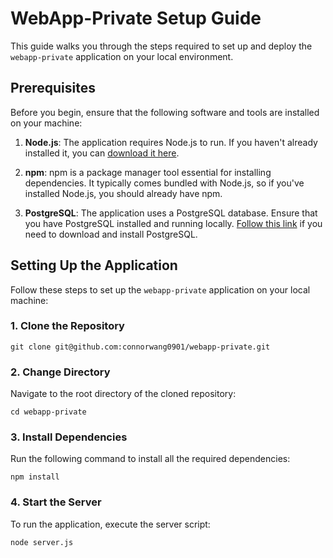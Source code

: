 # WebApp-Private Setup Guide

This guide walks you through the steps required to set up and deploy the `webapp-private` application on your local environment.

## Prerequisites

Before you begin, ensure that the following software and tools are installed on your machine:

1. **Node.js**: The application requires Node.js to run. If you haven't already installed it, you can [download it here](https://nodejs.org/).

2. **npm**: npm is a package manager tool essential for installing dependencies. It typically comes bundled with Node.js, so if you've installed Node.js, you should already have npm.

3. **PostgreSQL**: The application uses a PostgreSQL database. Ensure that you have PostgreSQL installed and running locally. [Follow this link](https://www.postgresql.org/download/) if you need to download and install PostgreSQL.

## Setting Up the Application

Follow these steps to set up the `webapp-private` application on your local machine:

### 1. Clone the Repository

```
git clone git@github.com:connorwang0901/webapp-private.git
```

### 2. Change Directory
Navigate to the root directory of the cloned repository:

```
cd webapp-private
```

### 3. Install Dependencies
Run the following command to install all the required dependencies:

```
npm install
```

### 4. Start the Server
To run the application, execute the server script:

```
node server.js 
```



